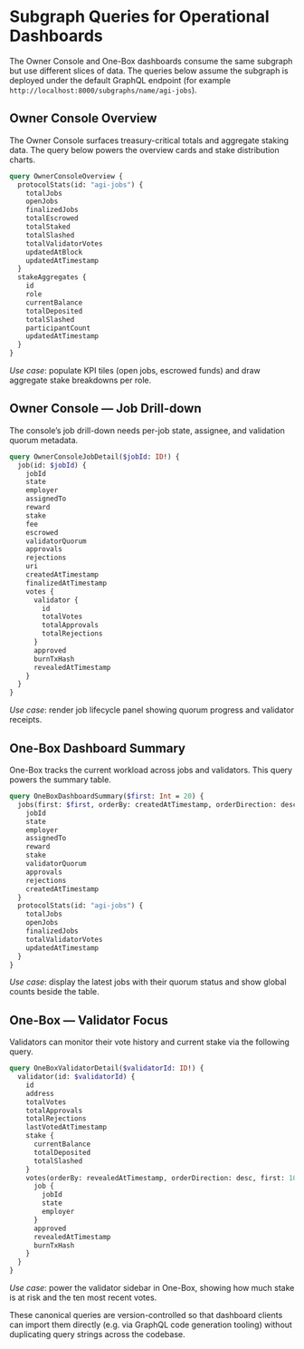# Subgraph Queries for Operational Dashboards

The Owner Console and One-Box dashboards consume the same subgraph but use different slices of data. The queries below assume the subgraph is deployed under the default GraphQL endpoint (for example `http://localhost:8000/subgraphs/name/agi-jobs`).

## Owner Console Overview

The Owner Console surfaces treasury-critical totals and aggregate staking data. The query below powers the overview cards and stake distribution charts.

```graphql
query OwnerConsoleOverview {
  protocolStats(id: "agi-jobs") {
    totalJobs
    openJobs
    finalizedJobs
    totalEscrowed
    totalStaked
    totalSlashed
    totalValidatorVotes
    updatedAtBlock
    updatedAtTimestamp
  }
  stakeAggregates {
    id
    role
    currentBalance
    totalDeposited
    totalSlashed
    participantCount
    updatedAtTimestamp
  }
}
```

*Use case*: populate KPI tiles (open jobs, escrowed funds) and draw aggregate stake breakdowns per role.

## Owner Console — Job Drill-down

The console’s job drill-down needs per-job state, assignee, and validation quorum metadata.

```graphql
query OwnerConsoleJobDetail($jobId: ID!) {
  job(id: $jobId) {
    jobId
    state
    employer
    assignedTo
    reward
    stake
    fee
    escrowed
    validatorQuorum
    approvals
    rejections
    uri
    createdAtTimestamp
    finalizedAtTimestamp
    votes {
      validator {
        id
        totalVotes
        totalApprovals
        totalRejections
      }
      approved
      burnTxHash
      revealedAtTimestamp
    }
  }
}
```

*Use case*: render job lifecycle panel showing quorum progress and validator receipts.

## One-Box Dashboard Summary

One-Box tracks the current workload across jobs and validators. This query powers the summary table.

```graphql
query OneBoxDashboardSummary($first: Int = 20) {
  jobs(first: $first, orderBy: createdAtTimestamp, orderDirection: desc) {
    jobId
    state
    employer
    assignedTo
    reward
    stake
    validatorQuorum
    approvals
    rejections
    createdAtTimestamp
  }
  protocolStats(id: "agi-jobs") {
    totalJobs
    openJobs
    finalizedJobs
    totalValidatorVotes
    updatedAtTimestamp
  }
}
```

*Use case*: display the latest jobs with their quorum status and show global counts beside the table.

## One-Box — Validator Focus

Validators can monitor their vote history and current stake via the following query.

```graphql
query OneBoxValidatorDetail($validatorId: ID!) {
  validator(id: $validatorId) {
    id
    address
    totalVotes
    totalApprovals
    totalRejections
    lastVotedAtTimestamp
    stake {
      currentBalance
      totalDeposited
      totalSlashed
    }
    votes(orderBy: revealedAtTimestamp, orderDirection: desc, first: 10) {
      job {
        jobId
        state
        employer
      }
      approved
      revealedAtTimestamp
      burnTxHash
    }
  }
}
```

*Use case*: power the validator sidebar in One-Box, showing how much stake is at risk and the ten most recent votes.

These canonical queries are version-controlled so that dashboard clients can import them directly (e.g. via GraphQL code generation tooling) without duplicating query strings across the codebase.
